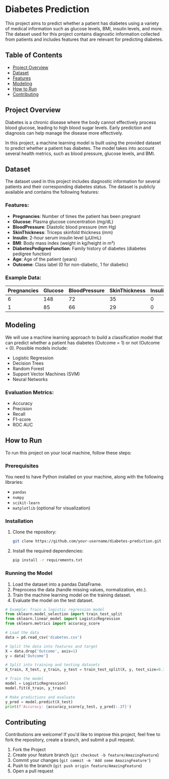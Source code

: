 # Diabetes Prediction

This project aims to predict whether a patient has diabetes using a variety of medical information such as glucose levels, BMI, insulin levels, and more. The dataset used for this project contains diagnostic information collected from patients and includes features that are relevant for predicting diabetes.

## Table of Contents
- [Project Overview](#project-overview)
- [Dataset](#dataset)
- [Features](#features)
- [Modeling](#modeling)
- [How to Run](#how-to-run)
- [Contributing](#contributing)

## Project Overview
Diabetes is a chronic disease where the body cannot effectively process blood glucose, leading to high blood sugar levels. Early prediction and diagnosis can help manage the disease more effectively.

In this project, a machine learning model is built using the provided dataset to predict whether a patient has diabetes. The model takes into account several health metrics, such as blood pressure, glucose levels, and BMI.

## Dataset
The dataset used in this project includes diagnostic information for several patients and their corresponding diabetes status. The dataset is publicly available and contains the following features:

### Features:
- **Pregnancies**: Number of times the patient has been pregnant
- **Glucose**: Plasma glucose concentration (mg/dL)
- **BloodPressure**: Diastolic blood pressure (mm Hg)
- **SkinThickness**: Triceps skinfold thickness (mm)
- **Insulin**: 2-hour serum insulin level (µU/mL)
- **BMI**: Body mass index (weight in kg/height in m²)
- **DiabetesPedigreeFunction**: Family history of diabetes (diabetes pedigree function)
- **Age**: Age of the patient (years)
- **Outcome**: Class label (0 for non-diabetic, 1 for diabetic)

### Example Data:

| Pregnancies | Glucose | BloodPressure | SkinThickness | Insulin | BMI  | DiabetesPedigreeFunction | Age | Outcome |
|-------------|---------|---------------|---------------|---------|------|--------------------------|-----|---------|
| 6           | 148     | 72            | 35            | 0       | 33.6 | 0.627                    | 50  | 1       |
| 1           | 85      | 66            | 29            | 0       | 26.6 | 0.351                    | 31  | 0       |

## Modeling
We will use a machine learning approach to build a classification model that can predict whether a patient has diabetes (Outcome = 1) or not (Outcome = 0). Possible models include:
- Logistic Regression
- Decision Trees
- Random Forest
- Support Vector Machines (SVM)
- Neural Networks

### Evaluation Metrics:
- Accuracy
- Precision
- Recall
- F1-score
- ROC AUC

## How to Run
To run this project on your local machine, follow these steps:

### Prerequisites
You need to have Python installed on your machine, along with the following libraries:
- `pandas`
- `numpy`
- `scikit-learn`
- `matplotlib` (optional for visualization)

### Installation
1. Clone the repository:
   ```bash
   git clone https://github.com/your-username/diabetes-prediction.git
   ```
2. Install the required dependencies:
   ```bash
   pip install -r requirements.txt
   ```

### Running the Model
1. Load the dataset into a pandas DataFrame.
2. Preprocess the data (handle missing values, normalization, etc.).
3. Train the machine learning model on the training dataset.
4. Evaluate the model on the test dataset.

```python
# Example: Train a logistic regression model
from sklearn.model_selection import train_test_split
from sklearn.linear_model import LogisticRegression
from sklearn.metrics import accuracy_score

# Load the data
data = pd.read_csv('diabetes.csv')

# Split the data into features and target
X = data.drop('Outcome', axis=1)
y = data['Outcome']

# Split into training and testing datasets
X_train, X_test, y_train, y_test = train_test_split(X, y, test_size=0.3, random_state=42)

# Train the model
model = LogisticRegression()
model.fit(X_train, y_train)

# Make predictions and evaluate
y_pred = model.predict(X_test)
print(f'Accuracy: {accuracy_score(y_test, y_pred):.2f}')
```

## Contributing
Contributions are welcome! If you'd like to improve this project, feel free to fork the repository, create a branch, and submit a pull request.

1. Fork the Project
2. Create your feature branch (`git checkout -b feature/AmazingFeature`)
3. Commit your changes (`git commit -m 'Add some AmazingFeature'`)
4. Push to the branch (`git push origin feature/AmazingFeature`)
5. Open a pull request

